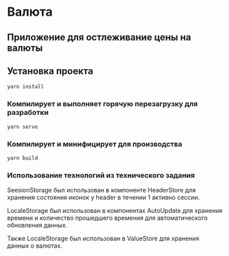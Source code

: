 # Валюта

## **Приложение для остлеживание цены на валюты**

## Установка проекта
```
yarn install
```

### Компилирует и выполняет горячую перезагрузку для разработки
```
yarn serve
```

### Компилирует и минифицирует для производства
```
yarn build
```

### Использование технологий из технического задания 

SeesionStorage был использован в компоненте HeaderStore для хранения состояния иконок у header  в течении 1 активно сессии.

LocaleStorage был использован в компонентах AutoUpdate для хранения времени и количество прошедшего времения для  автоматического обновления данных.

Также LocaleStorage был использован в ValueStore для хранения данных о валютах.
